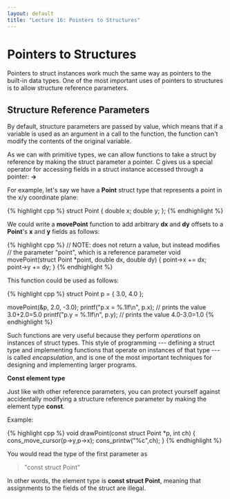 ```yaml
---
layout: default
title: "Lecture 16: Pointers to Structures"
---
```


Pointers to Structures
======================

Pointers to struct instances work much the same way as pointers to the built-in data types. One of the most important uses of pointers to structures is to allow structure reference parameters.

Structure Reference Parameters
------------------------------

By default, structure parameters are passed by value, which means that if a variable is used as an argument in a call to the function, the function can't modify the contents of the original variable.

As we can with primitive types, we can allow functions to take a struct by reference by making the struct parameter a pointer. C gives us a special operator for accessing fields in a struct instance accessed through a pointer: **-\>**

For example, let's say we have a **Point** struct type that represents a point in the x/y coordinate plane:

{% highlight cpp %}
struct Point {
    double x;
    double y;
};
{% endhighlight %}

We could write a **movePoint** function to add arbitrary **dx** and **dy** offsets to a **Point**'s **x** and **y** fields as follows:

{% highlight cpp %}
// NOTE: does not return a value, but instead modifies
//        the parameter "point", which is a reference parameter
void movePoint(struct Point *point, double dx, double dy)
{
    point->x += dx;
    point->y += dy;
}
{% endhighlight %}

This function could be used as follows:

{% highlight cpp %}
struct Point p = { 3.0, 4.0 };

movePoint(&p, 2.0, -3.0);
printf("p.x = %.1lf\n", p.x);     // prints the value 3.0+2.0=5.0
printf("p.y = %.1lf\n", p.y);     // prints the value 4.0-3.0=1.0
{% endhighlight %}

Such functions are very useful because they perform *operations* on instances of struct types. This style of programming --- defining a struct type and implementing functions that operate on instances of that type --- is called *encapsulation*, and is one of the most important techniques for designing and implementing larger programs.

**Const element type**

Just like with other reference parameters, you can protect yourself against accidentally modifying a structure reference parameter by making the element type **const**.

Example:

{% highlight cpp %}
void drawPoint(const struct Point *p, int ch)
{
    cons_move_cursor(p->y,p->x);
    cons_printw("%c",ch);
}
{% endhighlight %}

You would read the type of the first parameter as

> "const struct Point"

In other words, the element type is **const struct Point**, meaning that assignments to the fields of the struct are illegal.
